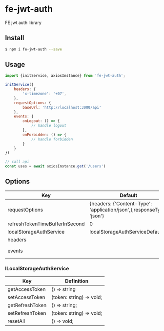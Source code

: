 # fe-jwt-auth

FE jwt auth library

## Install

```bash
$ npm i fe-jwt-auth --save
```

## Usage

```js
import {initService, axiosInstance} from 'fe-jwt-auth';

initService({
    headers: {
        'x-timezone': '+07',
    },
    requestOptions: {
        baseUrl: 'http://localhost:3000/api'
    },
    events: {
        onLogout: () => {
            // handle logout
        },
        onForbidden: () => {
            // handle forbidden
        }
    }
})

// call api
const uses = await axiosInstance.get('/users')
```

## Options

| Key  |  Default   |  Definition   |
| -------- | ----------  | ----------  |
| requestOptions | {headers: {'Content-Type': 'application/json',},responseType: 'json'} | AxiosRequestConfig |
| refreshTokenTimeBufferInSecond | 0 | Time buffer in second. |
| localStorageAuthService | localStorageAuthServiceDefault | ILocalStorageAuthService |
| headers |  | Custom request header. |
| events |  | Handle on logout or forbidden 

### ILocalStorageAuthService

| Key  |  Definition   |
| -------- | ----------  |
| getAccessToken | () => string |
| setAccessToken | (token: string) => void; |
| getRefreshToken | () => string; |
| setRefreshToken | (token: string) => void; |
| resetAll | () => void; |
